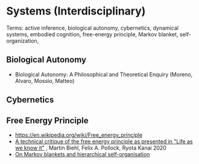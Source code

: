 # Systems (Interdisciplinary)

Terms: 
active inference, 
biological autonomy,
cybernetics, 
dynamical systems, 
embodied cognition,
free-energy principle, 
Markov blanket, 
self-organization,

## Biological Autonomy
- Biological Autonomy: A Philosophical and Theoretical Enquiry (Moreno, Alvaro, Mossio, Matteo)

## Cybernetics

## Free Energy Principle
- https://en.wikipedia.org/wiki/Free_energy_principle
- [A technical critique of the free energy principle as presented in "Life as we know it"](https://arxiv.org/abs/2001.06408)
, Martin Biehl, Felix A. Pollock, Ryota Kanai 2020
- [On Markov blankets and hierarchical self-organisation](https://www.sciencedirect.com/science/article/pii/S0022519319304588 )
